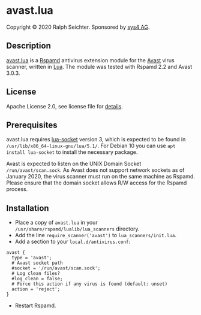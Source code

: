 # avast.lua

Copyright © 2020 Ralph Seichter. Sponsored by [sys4 AG](https://sys4.de/).

## Description

[avast.lua](https://github.com/rseichter/rspamd-avast) is a [Rspamd](https://www.rspamd.com/) antivirus extension
module for the [Avast](https://www.avast.com/de-de/index#mac) virus scanner, written in [Lua](https://www.lua.org).
The module was tested with Rspamd 2.2 and Avast 3.0.3.

## License

Apache License 2.0, see license file for [details](LICENSE).

## Prerequisites

avast.lua requires [lua-socket](http://w3.impa.br/~diego/software/luasocket/home.html) version 3, which is expected
to be found in `/usr/lib/x86_64-linux-gnu/lua/5.1/`. For Debian 10 you can use `apt install lua-socket` to install
the necessary package.

Avast is expected to listen on the UNIX Domain Socket `/run/avast/scan.sock`. As Avast does not support network
sockets as of January 2020, the virus scanner must run on the same machine as Rspamd. Please ensure that the domain
socket allows R/W access for the Rspamd process.

## Installation

*  Place a copy of `avast.lua` in your `/usr/share/rspamd/lualib/lua_scanners` directory.
*  Add the line `require_scanner('avast')` to `lua_scanners/init.lua`.
*  Add a section to your `local.d/antivirus.conf`:
```
avast {
  type = 'avast';
  # Avast socket path
  #socket = '/run/avast/scan.sock';
  # Log clean files?
  #log_clean = false;
  # Force this action if any virus is found (default: unset)
  action = 'reject';
}
```
*  Restart Rspamd.
